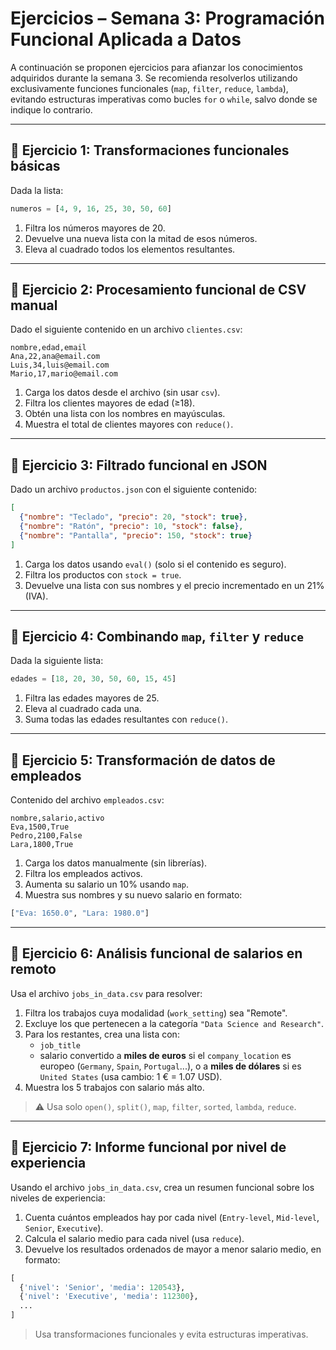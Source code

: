 # Ejercicios – Semana 3: Programación Funcional Aplicada a Datos

A continuación se proponen ejercicios para afianzar los conocimientos adquiridos durante la semana 3. Se recomienda resolverlos utilizando exclusivamente funciones funcionales (`map`, `filter`, `reduce`, `lambda`), evitando estructuras imperativas como bucles `for` o `while`, salvo donde se indique lo contrario.

---

## 🧪 Ejercicio 1: Transformaciones funcionales básicas
Dada la lista:
```python
numeros = [4, 9, 16, 25, 30, 50, 60]
```
1. Filtra los números mayores de 20.
2. Devuelve una nueva lista con la mitad de esos números.
3. Eleva al cuadrado todos los elementos resultantes.

---

## 🧪 Ejercicio 2: Procesamiento funcional de CSV manual
Dado el siguiente contenido en un archivo `clientes.csv`:
```
nombre,edad,email
Ana,22,ana@email.com
Luis,34,luis@email.com
Mario,17,mario@email.com
```
1. Carga los datos desde el archivo (sin usar `csv`).
2. Filtra los clientes mayores de edad (≥18).
3. Obtén una lista con los nombres en mayúsculas.
4. Muestra el total de clientes mayores con `reduce()`.

---

## 🧪 Ejercicio 3: Filtrado funcional en JSON
Dado un archivo `productos.json` con el siguiente contenido:
```json
[
  {"nombre": "Teclado", "precio": 20, "stock": true},
  {"nombre": "Ratón", "precio": 10, "stock": false},
  {"nombre": "Pantalla", "precio": 150, "stock": true}
]
```
1. Carga los datos usando `eval()` (solo si el contenido es seguro).
2. Filtra los productos con `stock = true`.
3. Devuelve una lista con sus nombres y el precio incrementado en un 21% (IVA).

---

## 🧪 Ejercicio 4: Combinando `map`, `filter` y `reduce`
Dada la siguiente lista:
```python
edades = [18, 20, 30, 50, 60, 15, 45]
```
1. Filtra las edades mayores de 25.
2. Eleva al cuadrado cada una.
3. Suma todas las edades resultantes con `reduce()`.

---

## 🧪 Ejercicio 5: Transformación de datos de empleados
Contenido del archivo `empleados.csv`:
```
nombre,salario,activo
Eva,1500,True
Pedro,2100,False
Lara,1800,True
```
1. Carga los datos manualmente (sin librerías).
2. Filtra los empleados activos.
3. Aumenta su salario un 10% usando `map`.
4. Muestra sus nombres y su nuevo salario en formato:
```python
["Eva: 1650.0", "Lara: 1980.0"]
```

---

## 🧪 Ejercicio 6: Análisis funcional de salarios en remoto
Usa el archivo `jobs_in_data.csv` para resolver:

1. Filtra los trabajos cuya modalidad (`work_setting`) sea "Remote".
2. Excluye los que pertenecen a la categoría `"Data Science and Research"`.
3. Para los restantes, crea una lista con:
   - `job_title`
   - salario convertido a **miles de euros** si el `company_location` es europeo (`Germany`, `Spain`, `Portugal`...), o a **miles de dólares** si es `United States` (usa cambio: 1 € = 1.07 USD).
4. Muestra los 5 trabajos con salario más alto.

> ⚠️ Usa solo `open()`, `split()`, `map`, `filter`, `sorted`, `lambda`, `reduce`.

---

## 🧪 Ejercicio 7: Informe funcional por nivel de experiencia
Usando el archivo `jobs_in_data.csv`, crea un resumen funcional sobre los niveles de experiencia:

1. Cuenta cuántos empleados hay por cada nivel (`Entry-level`, `Mid-level`, `Senior`, `Executive`).
2. Calcula el salario medio para cada nivel (usa `reduce`).
3. Devuelve los resultados ordenados de mayor a menor salario medio, en formato:
```python
[
  {'nivel': 'Senior', 'media': 120543},
  {'nivel': 'Executive', 'media': 112300},
  ...
]
```

> Usa transformaciones funcionales y evita estructuras imperativas.


